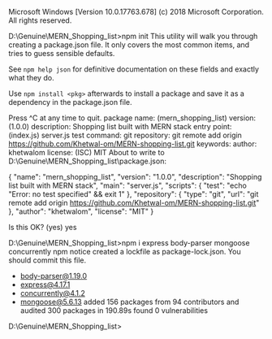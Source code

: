 Microsoft Windows [Version 10.0.17763.678]
(c) 2018 Microsoft Corporation. All rights reserved.

D:\Genuine\MERN_Shopping_list>npm init
This utility will walk you through creating a package.json file.
It only covers the most common items, and tries to guess sensible defaults.

See `npm help json` for definitive documentation on these fields
and exactly what they do.

Use `npm install <pkg>` afterwards to install a package and
save it as a dependency in the package.json file.

Press ^C at any time to quit.
package name: (mern_shopping_list)
version: (1.0.0)
description: Shopping list built with MERN stack
entry point: (index.js) server.js
test command:
git repository: git remote add origin https://github.com/Khetwal-om/MERN-shopping-list.git
keywords:
author: khetwalom
license: (ISC) MIT
About to write to D:\Genuine\MERN_Shopping_list\package.json:

{
  "name": "mern_shopping_list",
  "version": "1.0.0",
  "description": "Shopping list built with MERN stack",
  "main": "server.js",
  "scripts": {
    "test": "echo \"Error: no test specified\" && exit 1"
  },
  "repository": {
    "type": "git",
    "url": "git remote add origin https://github.com/Khetwal-om/MERN-shopping-list.git"
  },
  "author": "khetwalom",
  "license": "MIT"
}


Is this OK? (yes) yes

D:\Genuine\MERN_Shopping_list>npm i express body-parser mongoose concurrently
npm notice created a lockfile as package-lock.json. You should commit this file.
+ body-parser@1.19.0
+ express@4.17.1
+ concurrently@4.1.2
+ mongoose@5.6.13
added 156 packages from 94 contributors and audited 300 packages in 190.89s
found 0 vulnerabilities


D:\Genuine\MERN_Shopping_list>
